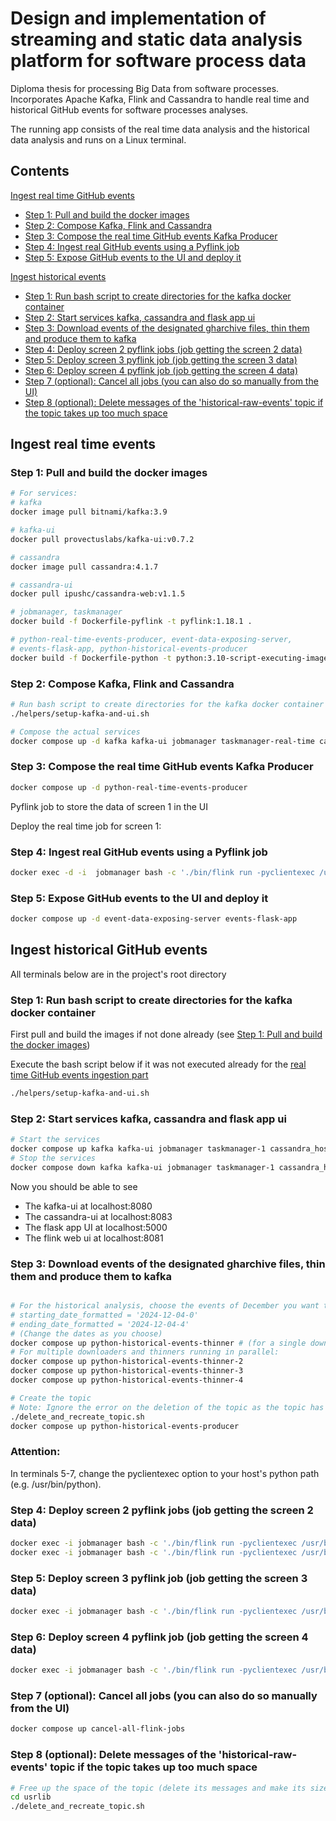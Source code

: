 # Design and implementation of streaming and static data analysis platform for software process data
Diploma thesis for processing Big Data from software processes. Incorporates Apache Kafka, Flink and Cassandra to handle real time and historical GitHub events for software processes analyses.

The running app consists of the real time data analysis and the historical data analysis and runs on a Linux terminal.


## Contents
[Ingest real time GitHub events](#ingest-real-time-events)
- [Step 1: Pull and build the docker images](#step-1-pull-and-build-the-docker-images)
- [Step 2: Compose Kafka, Flink and Cassandra](#step-2-compose-kafka-flink-and-cassandra)
- [Step 3: Compose the real time GitHub events Kafka Producer](#step-3-compose-the-real-time-github-events-kafka-producer)
- [Step 4: Ingest real GitHub events using a Pyflink job](#step-4-ingest-real-github-events-using-a-pyflink-job)
- [Step 5: Expose GitHub events to the UI and deploy it](#step-5-expose-github-events-to-the-ui-and-deploy-it)


[Ingest historical events](#ingest-historical-events)
- [Step 1: Run bash script to create directories for the kafka docker container](#step-1-run-bash-script-to-create-directories-for-the-kafka-docker-container)
- [Step 2: Start services kafka, cassandra and flask app ui](#step-2-start-services-kafka-cassandra-and-flask-app-ui)
- [Step 3: Download events of the designated gharchive files, thin them and produce them to kafka](#step-3-download-events-of-the-designated-gharchive-files-thin-them-and-produce-them-to-kafka)
- [Step 4: Deploy screen 2 pyflink jobs (job getting the screen 2 data)](#step-4-deploy-screen-2-pyflink-jobs-job-getting-the-screen-2-data)
- [Step 5: Deploy screen 3 pyflink job (job getting the screen 3 data)](#step-5-deploy-screen-3-pyflink-job-job-getting-the-screen-3-data)
- [Step 6: Deploy screen 4 pyflink job (job getting the screen 4 data)](#step-6-deploy-screen-4-pyflink-job-job-getting-the-screen-4-data)
- [Step 7 (optional): Cancel all jobs (you can also do so manually from the UI)](#step-7-optional-cancel-all-jobs-you-can-also-do-so-manually-from-the-ui)
- [Step 8 (optional): Delete messages of the 'historical-raw-events' topic if the topic takes up too much space](#step-8-optional-delete-messages-of-the-historical-raw-events-topic-if-the-topic-takes-up-too-much-space)



## Ingest real time events 

### Step 1: Pull and build the docker images 

```sh
# For services: 
# kafka
docker image pull bitnami/kafka:3.9

# kafka-ui
docker pull provectuslabs/kafka-ui:v0.7.2

# cassandra
docker image pull cassandra:4.1.7

# cassandra-ui
docker pull ipushc/cassandra-web:v1.1.5

# jobmanager, taskmanager
docker build -f Dockerfile-pyflink -t pyflink:1.18.1 .

# python-real-time-events-producer, event-data-exposing-server, 
# events-flask-app, python-historical-events-producer 
docker build -f Dockerfile-python -t python:3.10-script-executing-image . 

```


### Step 2: Compose Kafka, Flink and Cassandra
```sh
# Run bash script to create directories for the kafka docker container
./helpers/setup-kafka-and-ui.sh

# Compose the actual services
docker compose up -d kafka kafka-ui jobmanager taskmanager-real-time cassandra_host cassandra-ui 
```

### Step 3: Compose the real time GitHub events Kafka Producer
```sh
docker compose up -d python-real-time-events-producer
```

Pyflink job to store the data of screen 1 in the UI

Deploy the real time job for screen 1:
### Step 4: Ingest real GitHub events using a Pyflink job
```sh
docker exec -d -i  jobmanager bash -c './bin/flink run -pyclientexec /usr/bin/python -py /opt/flink/usrlib/screen_1_q1_q5_flink_job.py --config_file_path /opt/flink/usrlib/getting-started-in-docker.ini'  
```

### Step 5: Expose GitHub events to the UI and deploy it
```sh
docker compose up -d event-data-exposing-server events-flask-app
```




## Ingest historical GitHub events 
All terminals below are in the project's root directory

### Step 1: Run bash script to create directories for the kafka docker container

First pull and build the images if not done already (see [Step 1: Pull and build the docker images](#step-1-pull-and-build-the-docker-images))

Execute the bash script below if it was not executed already for the [real time GitHub events ingestion part](#step-2-compose-kafka-flink-and-cassandra)
```sh
./helpers/setup-kafka-and-ui.sh
```

### Step 2: Start services kafka, cassandra and flask app ui
```sh
# Start the services
docker compose up kafka kafka-ui jobmanager taskmanager-1 cassandra_host cassandra-ui event-data-exposing-server events-flask-app
# Stop the services
docker compose down kafka kafka-ui jobmanager taskmanager-1 cassandra_host cassandra-ui event-data-exposing-server events-flask-app
```

Now you should be able to see 
- The kafka-ui at localhost:8080
- The cassandra-ui at localhost:8083
- The flask app UI at localhost:5000
- The flink web ui at localhost:8081


### Step 3: Download events of the designated gharchive files, thin them and produce them to kafka
```sh

# For the historical analysis, choose the events of December you want to download and thin in files historical-files-thinner, historical-files-thinner-2 (and sililarly for 3 and 4) in lines:
# starting_date_formatted = '2024-12-04-0'
# ending_date_formatted = '2024-12-04-4' 
# (Change the dates as you choose)
docker compose up python-historical-events-thinner # (for a single downloaded and thinner)
# For multiple downloaders and thinners running in parallel:
docker compose up python-historical-events-thinner-2
docker compose up python-historical-events-thinner-3
docker compose up python-historical-events-thinner-4

# Create the topic
# Note: Ignore the error on the deletion of the topic as the topic has not been created yet
./delete_and_recreate_topic.sh
docker compose up python-historical-events-producer
```


### Attention:
In terminals 5-7, change the pyclientexec option to your host's python path (e.g. /usr/bin/python).

### Step 4: Deploy screen 2 pyflink jobs (job getting the screen 2 data)
```sh
docker exec -i jobmanager bash -c './bin/flink run -pyclientexec /usr/bin/python -py /opt/flink/usrlib/screen_2_q6_q8_flink_job_q6b_q7h.py --config_file_path /opt/flink/usrlib/getting-started-in-docker.ini'
docker exec -i jobmanager bash -c './bin/flink run -pyclientexec /usr/bin/python -py /opt/flink/usrlib/screen_2_q6_q8_flink_job_q8b_q8h.py --config_file_path /opt/flink/usrlib/getting-started-in-docker.ini'
```

### Step 5: Deploy screen 3 pyflink job (job getting the screen 3 data)

```sh
docker exec -i jobmanager bash -c './bin/flink run -pyclientexec /usr/bin/python -py /opt/flink/usrlib/screen_3_q9_q10_flink_job.py --config_file_path /opt/flink/usrlib/getting-started-in-docker.ini'
```


### Step 6: Deploy screen 4 pyflink job (job getting the screen 4 data)

```sh
docker exec -i jobmanager bash -c './bin/flink run -pyclientexec /usr/bin/python -py /opt/flink/usrlib/screen_4_q11_q15_flink_job.py --config_file_path /opt/flink/usrlib/getting-started-in-docker.ini'  
```

### Step 7 (optional): Cancel all jobs (you can also do so manually from the UI)
```sh
docker compose up cancel-all-flink-jobs
```

### Step 8 (optional): Delete messages of the 'historical-raw-events' topic if the topic takes up too much space
```sh
# Free up the space of the topic (delete its messages and make its size = 0)
cd usrlib
./delete_and_recreate_topic.sh
```


